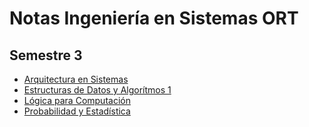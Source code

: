 # Notas Ingeniería en Sistemas ORT

## Semestre 3

- [Arquitectura en Sistemas](./3/arq/index.md)
- [Estructuras de Datos y Algorítmos 1](./3/ea1/index.md)
- [Lógica para Computación](./3/logica/index.md)
- [Probabilidad y Estadística](./3/pye/index.md)
